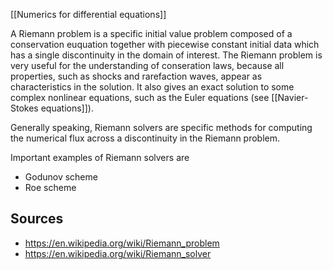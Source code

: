 
[[Numerics for differential equations]]


A Riemann problem is a specific initial value problem composed of a conservation euquation together with piecewise constant initial data which has a single discontinuity in the domain of interest. The Riemann problem is very useful for the understanding of conseration laws, because all properties, such as shocks and rarefaction waves, appear as characteristics in the solution. It also gives an exact solution to some complex nonlinear equations, such as the Euler equations (see [[Navier-Stokes equations]]).

Generally speaking, Riemann solvers are specific methods for computing the numerical flux across a discontinuity in the Riemann problem.

Important examples of Riemann solvers are
- Godunov scheme
- Roe scheme


## Sources
- https://en.wikipedia.org/wiki/Riemann_problem
- https://en.wikipedia.org/wiki/Riemann_solver